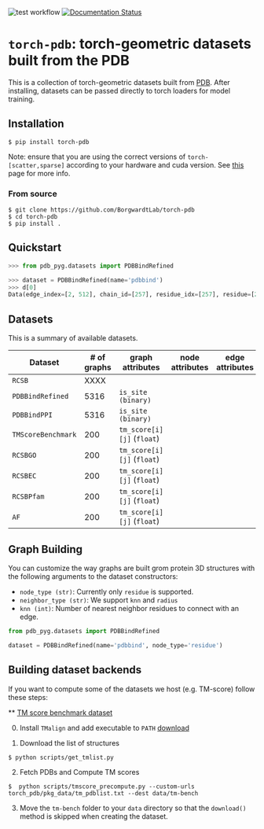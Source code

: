 ![test workflow](https://github.com/BorgwardtLab/torch-pdb/actions/workflows/build.yml/badge.svg)
[![Documentation Status](https://readthedocs.org/projects/torch-pdb/badge/?version=latest)](https://torch-pdb.readthedocs.io/en/latest/?badge=latest)

# `torch-pdb`: torch-geometric datasets built from the PDB

This is a collection of torch-geometric datasets built from [PDB](https://www.rcsb.org/).
After installing, datasets can be passed directly to torch loaders for model training.


## Installation


```
$ pip install torch-pdb
```

Note: ensure that you are using the correct versions of `torch-[scatter,sparse]` according to your hardware and cuda version. See [this](https://pytorch-geometric.readthedocs.io/en/latest/notes/installation.html#installation-via-pip-wheels) page for more info.


### From source

```
$ git clone https://github.com/BorgwardtLab/torch-pdb
$ cd torch-pdb
$ pip install .
```

## Quickstart


```python
>>> from pdb_pyg.datasets import PDBBindRefined

>>> dataset = PDBBindRefined(name='pdbbind')
>>> d[0]
Data(edge_index=[2, 512], chain_id=[257], residue_idx=[257], residue=[257], residue_name=[257], residue_number=[257], residue_position=[257], coord=[257, 3], aa_idx=[257, 553], bond_type=[512], num_nodes=257, datapath='/tmp/var/test/raw/6ugp/6ugp_protein.pdb', name='6ugp')
```

## Datasets

This is a summary of available datasets.


| Dataset | # of graphs | graph attributes | node attributes | edge attributes |
|---------|-------------|------------------|-----------------|-----------------|
| `RCSB`         |  XXXX           |                  |                 |                 |
| `PDBBindRefined`         |  5316           |     `is_site (binary)`             |                 |                 |
| `PDBBindPPI`         |  5316           |     `is_site (binary)`             |                 |                 |
| `TMScoreBenchmark`         |  200 |     `tm_score[i][j]` (`float`)             |                 |                 |
| `RCSBGO`         |  200 |     `tm_score[i][j]` (`float`)             |                 |                 |
| `RCSBEC`         |  200 |     `tm_score[i][j]` (`float`)             |                 |                 |
| `RCSBPfam`         |  200 |     `tm_score[i][j]` (`float`)             |                 |                 |
| `AF`         |  200 |     `tm_score[i][j]` (`float`)             |                 |                 |

## Graph Building

You can customize the way graphs are built grom protein 3D structures with the following arguments to the dataset constructors:


*  `node_type (str)`: Currently only `residue` is supported.
*  `neighbor_type (str)`: We support `knn` and `radius`
*  `knn (int)`: Number of nearest neighbor residues to connect with an edge.


```python
from pdb_pyg.datasets import PDBBindRefined

dataset = PDBBindRefined(name='pdbbind', node_type='residue')
```

## Building dataset backends

If you want to compute some of the datasets we host (e.g. TM-score) follow these steps:

** [TM score benchmark dataset](https://zhanggroup.org/TM-align/benchmark/)

0. Install `TMalign` and add executable to `PATH` [download](https://zhanggroup.org/TM-align/)

1. Download the list of structures

```
$ python scripts/get_tmlist.py
```

2. Fetch PDBs and Compute TM scores

```
$  python scripts/tmscore_precompute.py --custom-urls torch_pdb/pkg_data/tm_pdblist.txt --dest data/tm-bench
```

3. Move the `tm-bench` folder to your `data` directory so that the `download()` method is skipped when creating the dataset.
